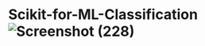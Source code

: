 # Scikit-for-ML-Classification![Screenshot (228)](https://user-images.githubusercontent.com/96012817/216775095-dd39ee7b-86dc-498a-b129-c320b35b9b8a.png)

